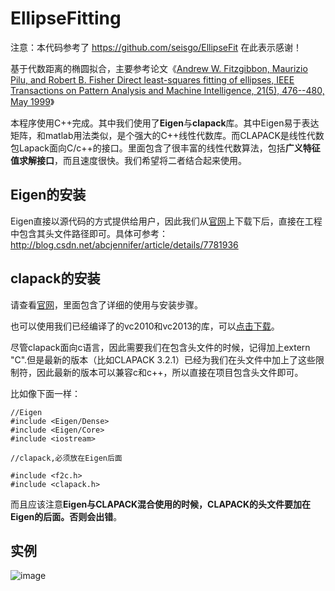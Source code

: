 # EllipseFitting

注意：本代码参考了 https://github.com/seisgo/EllipseFit  在此表示感谢！

基于代数距离的椭圆拟合，主要参考论文《[Andrew W. Fitzgibbon, Maurizio Pilu, and Robert B. Fisher
Direct least-squares fitting of ellipses,
IEEE Transactions on Pattern Analysis and Machine Intelligence, 21(5), 476--480, May 1999](http://homepages.inf.ed.ac.uk/rbf/CVonline/LOCAL_COPIES/FITZGIBBON/ELLIPSE/)》

本程序使用C++完成。其中我们使用了**Eigen**与**clapack**库。其中Eigen易于表达矩阵，和matlab用法类似，是个强大的C\++线性代数库。而CLAPACK是线性代数包Lapack面向C/c++的接口。里面包含了很丰富的线性代数算法，包括**广义特征值求解接口**，而且速度很快。我们希望将二者结合起来使用。

## Eigen的安装
Eigen直接以源代码的方式提供给用户，因此我们从[官网](http://eigen.tuxfamily.org/index.php?title=Main_Page)上下载下后，直接在工程中包含其头文件路径即可。具体可参考：http://blog.csdn.net/abcjennifer/article/details/7781936

## clapack的安装
请查看[官网](http://icl.cs.utk.edu/lapack-for-windows/clapack/index.html#build)，里面包含了详细的使用与安装步骤。

也可以使用我们已经编译了的vc2010和vc2013的库，可以[点击下载](http://7xs15g.com1.z0.glb.clouddn.com/Clapack/clapack.rar)。

尽管clapack面向c语言，因此需要我们在包含头文件的时候，记得加上extern "C".但是最新的版本（比如CLAPACK 3.2.1）已经为我们在头文件中加上了这些限制符，因此最新的版本可以兼容c和c\++，所以直接在项目包含头文件即可。

比如像下面一样：

```
//Eigen
#include <Eigen/Dense>
#include <Eigen/Core>
#include <iostream>

//clapack,必须放在Eigen后面

#include <f2c.h>
#include <clapack.h>

```
而且应该注意**Eigen与CLAPACK混合使用的时候，CLAPACK的头文件要加在Eigen的后面。否则会出错**。
## 实例
![image](https://img-blog.csdnimg.cn/20190225093925349.png?x-oss-process=image/watermark,type_ZmFuZ3poZW5naGVpdGk,shadow_10,text_aHR0cHM6Ly9ibG9nLmNzZG4ubmV0L3hpYW1lbnRpbmd0YW8=,size_16,color_FFFFFF,t_70)

